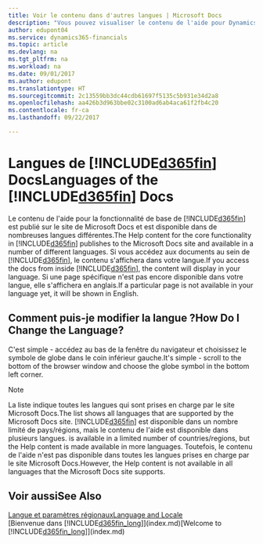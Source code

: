 ```yaml
---
title: Voir le contenu dans d'autres langues | Microsoft Docs
description: "Vous pouvez visualiser le contenu de l'aide pour Dynamics 365 for Financials dans d'autres langues."
author: edupont04
ms.service: dynamics365-financials
ms.topic: article
ms.devlang: na
ms.tgt_pltfrm: na
ms.workload: na
ms.date: 09/01/2017
ms.author: edupont
ms.translationtype: HT
ms.sourcegitcommit: 2c13559bb3dc44cdb61697f5135c5b931e34d2a8
ms.openlocfilehash: aa426b3d963bbe02c3100ad6ab4aca61f2fb4c20
ms.contentlocale: fr-ca
ms.lasthandoff: 09/22/2017

---
```

# <a name="languages-of-the-included365finincludesd365finmdmd-docs"></a><span data-ttu-id="b1d6e-103">Langues de [!INCLUDE[d365fin](includes/d365fin_md.md)] Docs</span><span class="sxs-lookup"><span data-stu-id="b1d6e-103">Languages of the [!INCLUDE[d365fin](includes/d365fin_md.md)] Docs</span></span>
<span data-ttu-id="b1d6e-104">Le contenu de l'aide pour la fonctionnalité de base de [!INCLUDE[d365fin](includes/d365fin_md.md)] est publié sur le site de Microsoft Docs et est disponible dans de nombreuses langues différentes.</span><span class="sxs-lookup"><span data-stu-id="b1d6e-104">The Help content for the core functionality in [!INCLUDE[d365fin](includes/d365fin_md.md)] publishes to the Microsoft Docs site and available in a number of different languages.</span></span> <span data-ttu-id="b1d6e-105">Si vous accédez aux documents au sein de [!INCLUDE[d365fin](includes/d365fin_md.md)], le contenu s'affichera dans votre langue.</span><span class="sxs-lookup"><span data-stu-id="b1d6e-105">If you access the docs from inside [!INCLUDE[d365fin](includes/d365fin_md.md)], the content will display in your language.</span></span> <span data-ttu-id="b1d6e-106">Si une page spécifique n'est pas encore disponible dans votre langue, elle s'affichera en anglais.</span><span class="sxs-lookup"><span data-stu-id="b1d6e-106">If a particular page is not available in your language yet, it will be shown in English.</span></span>

## <a name="how-do-i-change-the-language"></a><span data-ttu-id="b1d6e-107">Comment puis-je modifier la langue ?</span><span class="sxs-lookup"><span data-stu-id="b1d6e-107">How Do I Change the Language?</span></span>
<span data-ttu-id="b1d6e-108">C'est simple - accédez au bas de la fenêtre du navigateur et choisissez le symbole de globe dans le coin inférieur gauche.</span><span class="sxs-lookup"><span data-stu-id="b1d6e-108">It's simple - scroll to the bottom of the browser window and choose the globe symbol in the bottom left corner.</span></span>

> [!NOTE]  
> <span data-ttu-id="b1d6e-109">La liste indique toutes les langues qui sont prises en charge par le site Microsoft Docs.</span><span class="sxs-lookup"><span data-stu-id="b1d6e-109">The list shows all languages that are supported by the Microsoft Docs site.</span></span> [!INCLUDE[d365fin](includes/d365fin_md.md)]<span data-ttu-id="b1d6e-110"> est disponible dans un nombre limité de pays/régions, mais le contenu de l'aide est disponible dans plusieurs langues.</span><span class="sxs-lookup"><span data-stu-id="b1d6e-110"> is available in a limited number of countries/regions, but the Help content is made available in more languages.</span></span> <span data-ttu-id="b1d6e-111">Toutefois, le contenu de l'aide n'est pas disponible dans toutes les langues prises en charge par le site Microsoft Docs.</span><span class="sxs-lookup"><span data-stu-id="b1d6e-111">However, the Help content is not available in all languages that the Microsoft Docs site supports.</span></span>

## <a name="see-also"></a><span data-ttu-id="b1d6e-112">Voir aussi</span><span class="sxs-lookup"><span data-stu-id="b1d6e-112">See Also</span></span>
[<span data-ttu-id="b1d6e-113">Langue et paramètres régionaux</span><span class="sxs-lookup"><span data-stu-id="b1d6e-113">Language and Locale</span></span>](about-locale-language.md)  
<span data-ttu-id="b1d6e-114">[Bienvenue dans [!INCLUDE[d365fin_long](includes/d365fin_long_md.md)]](index.md)</span><span class="sxs-lookup"><span data-stu-id="b1d6e-114">[Welcome to [!INCLUDE[d365fin_long](includes/d365fin_long_md.md)]](index.md)</span></span>  

